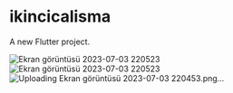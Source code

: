 # ikincicalisma

A new Flutter project.

![Ekran görüntüsü 2023-07-03 220523](https://github.com/burcukcm/second-flutter-sample/assets/96121254/35f3741a-6d09-479e-b5da-071d1af3d417)
![Ekran görüntüsü 2023-07-03 220523](https://github.com/burcukcm/second-flutter-sample/assets/96121254/6f8f61fa-933d-4d3b-bda5-b5664b8f9f3f)
![Uploading Ekran görüntüsü 2023-07-03 220453.png…]()
